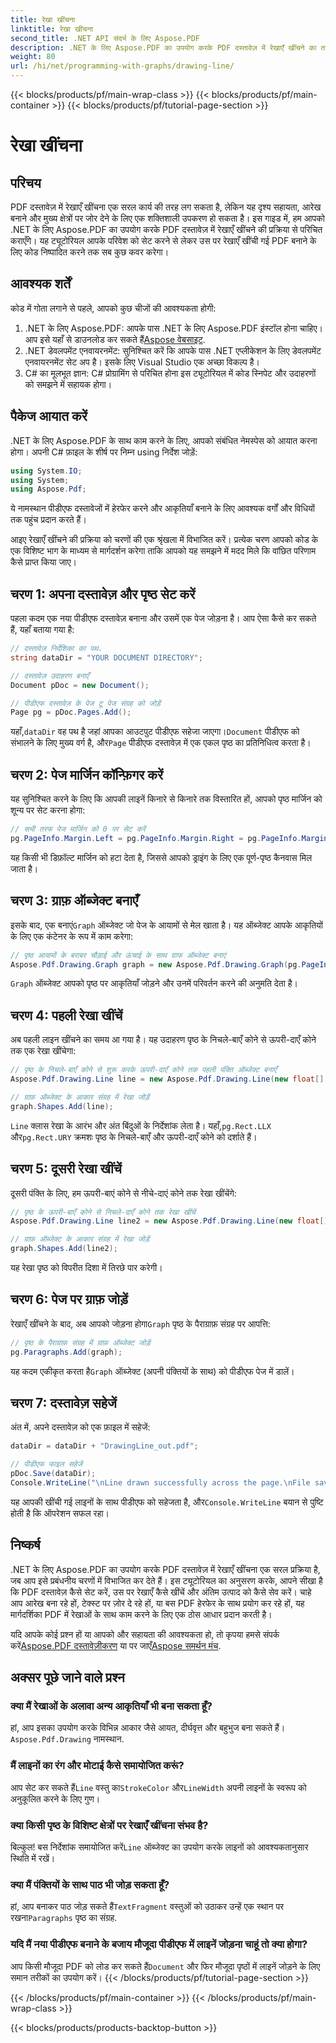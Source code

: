 ```yaml
---
title: रेखा खींचना
linktitle: रेखा खींचना
second_title: .NET API संदर्भ के लिए Aspose.PDF
description: .NET के लिए Aspose.PDF का उपयोग करके PDF दस्तावेज़ में रेखाएँ खींचने का तरीका जानें। यह चरण-दर-चरण मार्गदर्शिका आपके दस्तावेज़ को सेट अप करने, रेखाएँ जोड़ने और फ़ाइल को सहेजने के बारे में बताती है।
weight: 80
url: /hi/net/programming-with-graphs/drawing-line/
---
```


{{< blocks/products/pf/main-wrap-class >}}
{{< blocks/products/pf/main-container >}}
{{< blocks/products/pf/tutorial-page-section >}}

# रेखा खींचना

## परिचय

PDF दस्तावेज़ में रेखाएँ खींचना एक सरल कार्य की तरह लग सकता है, लेकिन यह दृश्य सहायता, आरेख बनाने और मुख्य क्षेत्रों पर जोर देने के लिए एक शक्तिशाली उपकरण हो सकता है। इस गाइड में, हम आपको .NET के लिए Aspose.PDF का उपयोग करके PDF दस्तावेज़ में रेखाएँ खींचने की प्रक्रिया से परिचित कराएँगे। यह ट्यूटोरियल आपके परिवेश को सेट करने से लेकर उस पर रेखाएँ खींची गई PDF बनाने के लिए कोड निष्पादित करने तक सब कुछ कवर करेगा।

## आवश्यक शर्तें

कोड में गोता लगाने से पहले, आपको कुछ चीजों की आवश्यकता होगी:

1.  .NET के लिए Aspose.PDF: आपके पास .NET के लिए Aspose.PDF इंस्टॉल होना चाहिए। आप इसे यहाँ से डाउनलोड कर सकते हैं[Aspose वेबसाइट](https://releases.aspose.com/pdf/net/).
2. .NET डेवलपमेंट एनवायरनमेंट: सुनिश्चित करें कि आपके पास .NET एप्लीकेशन के लिए डेवलपमेंट एनवायरनमेंट सेट अप है। इसके लिए Visual Studio एक अच्छा विकल्प है।
3. C# का मूलभूत ज्ञान: C# प्रोग्रामिंग से परिचित होना इस ट्यूटोरियल में कोड स्निपेट और उदाहरणों को समझने में सहायक होगा।

## पैकेज आयात करें

.NET के लिए Aspose.PDF के साथ काम करने के लिए, आपको संबंधित नेमस्पेस को आयात करना होगा। अपनी C# फ़ाइल के शीर्ष पर निम्न using निर्देश जोड़ें:

```csharp
using System.IO;
using System;
using Aspose.Pdf;
```

ये नामस्थान पीडीएफ दस्तावेजों में हेरफेर करने और आकृतियाँ बनाने के लिए आवश्यक वर्गों और विधियों तक पहुंच प्रदान करते हैं।

आइए रेखाएँ खींचने की प्रक्रिया को चरणों की एक श्रृंखला में विभाजित करें। प्रत्येक चरण आपको कोड के एक विशिष्ट भाग के माध्यम से मार्गदर्शन करेगा ताकि आपको यह समझने में मदद मिले कि वांछित परिणाम कैसे प्राप्त किया जाए।

## चरण 1: अपना दस्तावेज़ और पृष्ठ सेट करें

पहला कदम एक नया पीडीएफ दस्तावेज़ बनाना और उसमें एक पेज जोड़ना है। आप ऐसा कैसे कर सकते हैं, यहाँ बताया गया है:

```csharp
// दस्तावेज़ निर्देशिका का पथ.
string dataDir = "YOUR DOCUMENT DIRECTORY";

// दस्तावेज़ उदाहरण बनाएँ
Document pDoc = new Document();

// पीडीएफ दस्तावेज़ के पेज टू पेज संग्रह को जोड़ें
Page pg = pDoc.Pages.Add();
```

 यहाँ,`dataDir` वह पथ है जहां आपका आउटपुट पीडीएफ सहेजा जाएगा।`Document` पीडीएफ को संभालने के लिए मुख्य वर्ग है, और`Page` पीडीएफ दस्तावेज़ में एक एकल पृष्ठ का प्रतिनिधित्व करता है।

## चरण 2: पेज मार्जिन कॉन्फ़िगर करें

यह सुनिश्चित करने के लिए कि आपकी लाइनें किनारे से किनारे तक विस्तारित हों, आपको पृष्ठ मार्जिन को शून्य पर सेट करना होगा:

```csharp
// सभी तरफ पेज मार्जिन को 0 पर सेट करें
pg.PageInfo.Margin.Left = pg.PageInfo.Margin.Right = pg.PageInfo.Margin.Bottom = pg.PageInfo.Margin.Top = 0;
```

यह किसी भी डिफ़ॉल्ट मार्जिन को हटा देता है, जिससे आपको ड्राइंग के लिए एक पूर्ण-पृष्ठ कैनवास मिल जाता है।

## चरण 3: ग्राफ़ ऑब्जेक्ट बनाएँ

 इसके बाद, एक बनाएं`Graph` ऑब्जेक्ट जो पेज के आयामों से मेल खाता है। यह ऑब्जेक्ट आपके आकृतियों के लिए एक कंटेनर के रूप में काम करेगा:

```csharp
// पृष्ठ आयामों के बराबर चौड़ाई और ऊंचाई के साथ ग्राफ ऑब्जेक्ट बनाएं
Aspose.Pdf.Drawing.Graph graph = new Aspose.Pdf.Drawing.Graph(pg.PageInfo.Width, pg.PageInfo.Height);
```

`Graph` ऑब्जेक्ट आपको पृष्ठ पर आकृतियाँ जोड़ने और उनमें परिवर्तन करने की अनुमति देता है।

## चरण 4: पहली रेखा खींचें

अब पहली लाइन खींचने का समय आ गया है। यह उदाहरण पृष्ठ के निचले-बाएँ कोने से ऊपरी-दाएँ कोने तक एक रेखा खींचेगा:

```csharp
// पृष्ठ के निचले-बाएँ कोने से शुरू करके ऊपरी-दाएँ कोने तक पहली पंक्ति ऑब्जेक्ट बनाएँ
Aspose.Pdf.Drawing.Line line = new Aspose.Pdf.Drawing.Line(new float[] { (float)pg.Rect.LLX, 0, (float)pg.PageInfo.Width, (float)pg.Rect.URY });

// ग्राफ़ ऑब्जेक्ट के आकार संग्रह में रेखा जोड़ें
graph.Shapes.Add(line);
```

`Line` क्लास रेखा के आरंभ और अंत बिंदुओं के निर्देशांक लेता है। यहाँ,`pg.Rect.LLX` और`pg.Rect.URY` क्रमशः पृष्ठ के निचले-बाएँ और ऊपरी-दाएँ कोने को दर्शाते हैं।

## चरण 5: दूसरी रेखा खींचें

दूसरी पंक्ति के लिए, हम ऊपरी-बाएं कोने से नीचे-दाएं कोने तक रेखा खींचेंगे:

```csharp
// पृष्ठ के ऊपरी-बाएँ कोने से निचले-दाएँ कोने तक रेखा खींचें
Aspose.Pdf.Drawing.Line line2 = new Aspose.Pdf.Drawing.Line(new float[] { 0, (float)pg.Rect.URY, (float)pg.PageInfo.Width, (float)pg.Rect.LLX });

// ग्राफ़ ऑब्जेक्ट के आकार संग्रह में रेखा जोड़ें
graph.Shapes.Add(line2);
```

यह रेखा पृष्ठ को विपरीत दिशा में तिरछे पार करेगी।

## चरण 6: पेज पर ग्राफ़ जोड़ें

 रेखाएँ खींचने के बाद, अब आपको जोड़ना होगा`Graph` पृष्ठ के पैराग्राफ़ संग्रह पर आपत्ति:

```csharp
// पृष्ठ के पैराग्राफ़ संग्रह में ग्राफ़ ऑब्जेक्ट जोड़ें
pg.Paragraphs.Add(graph);
```

 यह कदम एकीकृत करता है`Graph` ऑब्जेक्ट (अपनी पंक्तियों के साथ) को पीडीएफ पेज में डालें।

## चरण 7: दस्तावेज़ सहेजें

अंत में, अपने दस्तावेज़ को एक फ़ाइल में सहेजें:

```csharp
dataDir = dataDir + "DrawingLine_out.pdf";

// पीडीएफ फाइल सहेजें
pDoc.Save(dataDir);
Console.WriteLine("\nLine drawn successfully across the page.\nFile saved at " + dataDir);
```

 यह आपकी खींची गई लाइनों के साथ पीडीएफ को सहेजता है, और`Console.WriteLine` बयान से पुष्टि होती है कि ऑपरेशन सफल रहा।

## निष्कर्ष

.NET के लिए Aspose.PDF का उपयोग करके PDF दस्तावेज़ में रेखाएँ खींचना एक सरल प्रक्रिया है, जब आप इसे प्रबंधनीय चरणों में विभाजित कर देते हैं। इस ट्यूटोरियल का अनुसरण करके, आपने सीखा है कि PDF दस्तावेज़ कैसे सेट करें, उस पर रेखाएँ कैसे खींचें और अंतिम उत्पाद को कैसे सेव करें। चाहे आप आरेख बना रहे हों, टेक्स्ट पर ज़ोर दे रहे हों, या बस PDF हेरफेर के साथ प्रयोग कर रहे हों, यह मार्गदर्शिका PDF में रेखाओं के साथ काम करने के लिए एक ठोस आधार प्रदान करती है।

 यदि आपके कोई प्रश्न हों या आपको और सहायता की आवश्यकता हो, तो कृपया हमसे संपर्क करें[Aspose.PDF दस्तावेज़ीकरण](https://reference.aspose.com/pdf/net/) या पर जाएँ[Aspose समर्थन मंच](https://forum.aspose.com/c/pdf/10).

## अक्सर पूछे जाने वाले प्रश्न

### क्या मैं रेखाओं के अलावा अन्य आकृतियाँ भी बना सकता हूँ?
 हां, आप इसका उपयोग करके विभिन्न आकार जैसे आयत, दीर्घवृत्त और बहुभुज बना सकते हैं।`Aspose.Pdf.Drawing` नामस्थान.

### मैं लाइनों का रंग और मोटाई कैसे समायोजित करूं?
 आप सेट कर सकते हैं`Line` वस्तु का`StrokeColor` और`LineWidth` अपनी लाइनों के स्वरूप को अनुकूलित करने के लिए गुण।

### क्या किसी पृष्ठ के विशिष्ट क्षेत्रों पर रेखाएँ खींचना संभव है?
 बिल्कुल! बस निर्देशांक समायोजित करें`Line` ऑब्जेक्ट का उपयोग करके लाइनों को आवश्यकतानुसार स्थिति में रखें।

### क्या मैं पंक्तियों के साथ पाठ भी जोड़ सकता हूँ?
 हां, आप बनाकर पाठ जोड़ सकते हैं`TextFragment` वस्तुओं को उठाकर उन्हें एक स्थान पर रखना`Paragraphs` पृष्ठ का संग्रह.

### यदि मैं नया पीडीएफ बनाने के बजाय मौजूदा पीडीएफ में लाइनें जोड़ना चाहूं तो क्या होगा?
 आप किसी मौजूदा PDF को लोड कर सकते हैं`Document` और फिर मौजूदा पृष्ठों में लाइनें जोड़ने के लिए समान तरीकों का उपयोग करें।
{{< /blocks/products/pf/tutorial-page-section >}}

{{< /blocks/products/pf/main-container >}}
{{< /blocks/products/pf/main-wrap-class >}}

{{< blocks/products/products-backtop-button >}}
